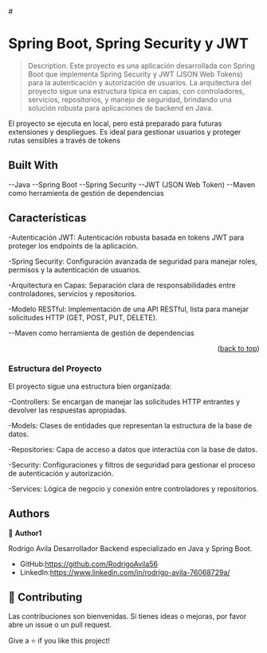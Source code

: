 #<a name="readme-top"></a>

# Spring Boot, Spring Security y JWT

> Description.
Este proyecto es una aplicación desarrollada con Spring Boot que implementa Spring Security y JWT (JSON Web Tokens) para la autenticación y autorización de usuarios. La arquitectura del proyecto sigue una estructura típica en capas, con controladores, servicios, repositorios, y manejo de seguridad, brindando una solución robusta para aplicaciones de backend en Java.

El proyecto se ejecuta en local, pero está preparado para futuras extensiones y despliegues. Es ideal para gestionar usuarios y proteger rutas sensibles a través de tokens

## Built With

--Java 
--Spring Boot
--Spring Security
--JWT (JSON Web Token)
--Maven como herramienta de gestión de dependencias


## Características

-Autenticación JWT: Autenticación robusta basada en tokens JWT para proteger los endpoints de la aplicación.


-Spring Security: Configuración avanzada de seguridad para manejar roles, permisos y la autenticación de usuarios.


-Arquitectura en Capas: Separación clara de responsabilidades entre controladores, servicios y repositorios.


-Modelo RESTful: Implementación de una API RESTful, lista para manejar solicitudes HTTP (GET, POST, PUT, DELETE).


--Maven como herramienta de gestión de dependencias

<p align="right">(<a href="#readme-top">back to top</a>)</p>

### Estructura del Proyecto
El proyecto sigue una estructura bien organizada:

-Controllers: Se encargan de manejar las solicitudes HTTP entrantes y devolver las respuestas apropiadas.

-Models: Clases de entidades que representan la estructura de la base de datos.

-Repositories: Capa de acceso a datos que interactúa con la base de datos.

-Security: Configuraciones y filtros de seguridad para gestionar el proceso de autenticación y autorización.

-Services: Lógica de negocio y conexión entre controladores y repositorios.

## Authors

👤 **Author1**

Rodrigo Avila
Desarrollador Backend especializado en Java y Spring Boot.

- GitHub:https://github.com/RodrigoAvila56
- LinkedIn:https://www.linkedin.com/in/rodrigo-avila-76068729a/

## 🤝 Contributing

Las contribuciones son bienvenidas. Si tienes ideas o mejoras, por favor abre un issue o un pull request.


Give a ⭐️ if you like this project!


